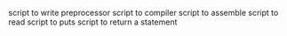 script to write preprocessor
script to compiler 
script to assemble
script to read
script to puts
script to return a statement
